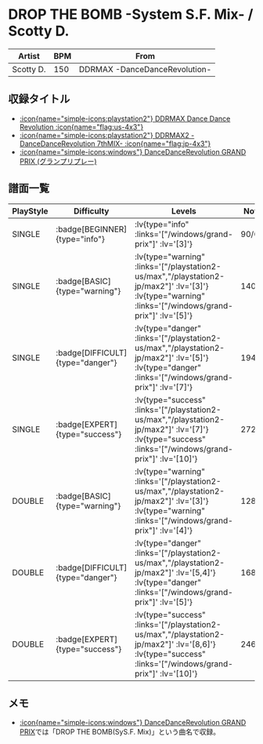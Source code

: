# DROP THE BOMB -System S.F. Mix- / Scotty D.

|Artist|BPM|From|
|------|---|----|
|Scotty D.|150|DDRMAX -DanceDanceRevolution-|

## 収録タイトル

- [ :icon{name="simple-icons:playstation2"} DDRMAX Dance Dance Revolution :icon{name="flag:us-4x3"} ](/playstation2-us/max)
- [ :icon{name="simple-icons:playstation2"} DDRMAX2 -DanceDanceRevolution 7thMIX- :icon{name="flag:jp-4x3"} ](/playstation2-jp/max2)
- [ :icon{name="simple-icons:windows"} DanceDanceRevolution GRAND PRIX (グランプリプレー)](/windows/grand-prix)

## 譜面一覧

|PlayStyle|Difficulty|Levels|Notes|Movie|
|---------|----------|------|-----|-----|
|SINGLE| :badge[BEGINNER]{type="info"} | :lv{type="info" :links='["/windows/grand-prix"]' :lv='[3]'} |90/0||
|SINGLE| :badge[BASIC]{type="warning"} | :lv{type="warning" :links='["/playstation2-us/max","/playstation2-jp/max2"]' :lv='[3]'}  :lv{type="warning" :links='["/windows/grand-prix"]' :lv='[5]'} |140/20||
|SINGLE| :badge[DIFFICULT]{type="danger"} | :lv{type="danger" :links='["/playstation2-us/max","/playstation2-jp/max2"]' :lv='[5]'}  :lv{type="danger" :links='["/windows/grand-prix"]' :lv='[7]'} |194/34||
|SINGLE| :badge[EXPERT]{type="success"} | :lv{type="success" :links='["/playstation2-us/max","/playstation2-jp/max2"]' :lv='[7]'}  :lv{type="success" :links='["/windows/grand-prix"]' :lv='[10]'} |272/12||
|DOUBLE| :badge[BASIC]{type="warning"} | :lv{type="warning" :links='["/playstation2-us/max","/playstation2-jp/max2"]' :lv='[3]'}  :lv{type="warning" :links='["/windows/grand-prix"]' :lv='[4]'} |128/13||
|DOUBLE| :badge[DIFFICULT]{type="danger"} | :lv{type="danger" :links='["/playstation2-us/max","/playstation2-jp/max2"]' :lv='[5,4]'}  :lv{type="danger" :links='["/windows/grand-prix"]' :lv='[5]'} |168/6||
|DOUBLE| :badge[EXPERT]{type="success"} | :lv{type="success" :links='["/playstation2-us/max","/playstation2-jp/max2"]' :lv='[8,6]'}  :lv{type="success" :links='["/windows/grand-prix"]' :lv='[10]'} |246/29||

## メモ

- [ :icon{name="simple-icons:windows"} DanceDanceRevolution GRAND PRIX](/windows/grand-prix)では「DROP THE BOMB(SyS.F. Mix)」という曲名で収録。
